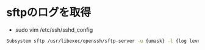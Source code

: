 # sftpのログを取得
- sudo vim /etc/ssh/sshd_config
```sh
Subsystem sftp /usr/libexec/openssh/sftp-server -u {umask} -l {log level} -f {log dest}
```
